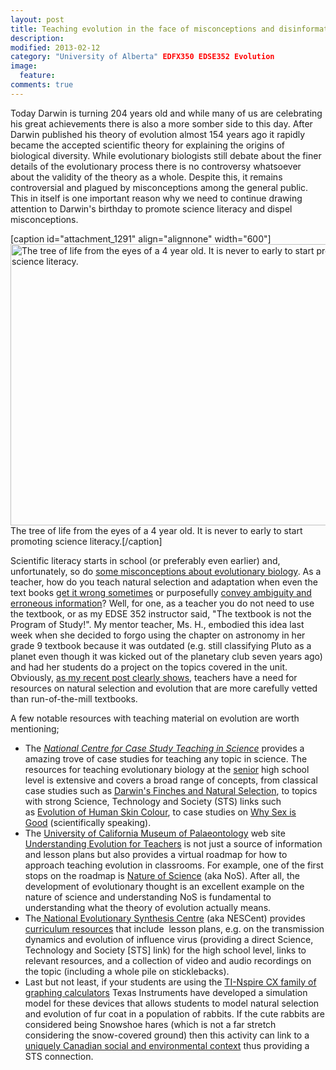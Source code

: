 ```yaml
---
layout: post
title: Teaching evolution in the face of misconceptions and disinformation
description: 
modified: 2013-02-12
category: "University of Alberta" EDFX350 EDSE352 Evolution
image:
  feature: 
comments: true  
---
```

Today Darwin is turning 204 years old and while many of us are celebrating his great achievements there is also a more somber side to this day. After Darwin published his theory of evolution almost 154 years ago it rapidly became the accepted scientific theory for explaining the origins of biological diversity. While evolutionary biologists still debate about the finer details of the evolutionary process there is no controversy whatsoever about the validity of the theory as a whole. Despite this, it remains controversial and plagued by misconceptions among the general public. This in itself is one important reason why we need to continue drawing attention to Darwin's birthday to promote science literacy and dispel misconceptions.

[caption id="attachment_1291" align="alignnone" width="600"]<img class="size-full wp-image-1291" alt="The tree of life from the eyes of a 4 year old. It is never to early to start promoting science literacy. " src="http://therocketscientists.files.wordpress.com/2013/02/tree-of-life.jpg" width="600" height="450" /> The tree of life from the eyes of a 4 year old. It is never to early to start promoting science literacy.[/caption]

Scientific literacy starts in school (or preferably even earlier) and, unfortunately, so do <a href="http://therocketscientists.ca/2013/02/12/teaching-evolution-in-alberta-classrooms/">some misconceptions about evolutionary biology</a>. As a teacher, how do you teach natural selection and adaptation when even the text books <a href="http://therocketscientists.ca/2013/02/12/teaching-evolution-in-alberta-classrooms/">get it wrong sometimes</a> or purposefully <a href="http://ncse.com/rncse/19/5/oklahoma-textbook-committee-adopts-evolution-disclaimer">convey ambiguity and erroneous information</a>? Well, for one, as a teacher you do not need to use the textbook, or as my EDSE 352 instructor said, "The textbook is not the Program of Study!". My mentor teacher, Ms. H., embodied this idea last week when she decided to forgo using the chapter on astronomy in her grade 9 textbook because it was outdated (e.g. still classifying Pluto as a planet even though it was kicked out of the planetary club seven years ago) and had her students do a project on the topics covered in the unit. Obviously, <a href="http://therocketscientists.ca/2013/02/12/teaching-evolution-in-alberta-classrooms/">as my recent post clearly shows</a>, teachers have a need for resources on natural selection and evolution that are more carefully vetted than run-of-the-mill textbooks.

A few notable resources with teaching material on evolution are worth mentioning;
<ul>
	<li>The <a href="http://sciencecases.lib.buffalo.edu/cs/"><em>National Centre for Case Study Teaching in Science</em></a> provides a amazing trove of case studies for teaching any topic in science. The resources for teaching evolutionary biology at the <a href="http://sciencecases.lib.buffalo.edu/cs/collection/results.asp?search=&amp;subject_headings=Evolutionary+Biology&amp;educational_level=High+school&amp;type_methods=&amp;topical_areas=&amp;x=29&amp;y=7">senior</a> high school level is extensive and covers a broad range of concepts, from classical case studies such as <a href="http://sciencecases.lib.buffalo.edu/cs/collection/detail.asp?case_id=550&amp;id=550">Darwin's Finches and Natural Selection</a>, to topics with strong Science, Technology and Society (STS) links such as <a href="http://sciencecases.lib.buffalo.edu/cs/collection/detail.asp?case_id=584&amp;id=584">Evolution of Human Skin Colour</a>, to case studies on <a href="http://sciencecases.lib.buffalo.edu/cs/collection/detail.asp?case_id=269&amp;id=269">Why Sex is Good</a> (scientifically speaking).</li>
	<li>The <a href="http://www.ucmp.berkeley.edu">University of California Museum of Palaeontology</a> web site <a href="http://evolution.berkeley.edu/evosite/evohome.html">Understanding Evolution for Teachers</a> is not just a source of information and lesson plans but also provides a virtual roadmap for how to approach teaching evolution in classrooms. For example, one of the first stops on the roadmap is <a href="http://evolution.berkeley.edu/evosite/start.shtml">Nature of Science</a> (aka NoS). After all, the development of evolutionary thought is an excellent example on the nature of science and understanding NoS is fundamental to understanding what the theory of evolution actually means.</li>
	<li>The<a href="http://www.nescent.org"> National Evolutionary Synthesis Centre</a> (aka NESCent) provides <a href="http://www.nescent.org/eog/curriculum.php">curriculum resources</a> that include  lesson plans, e.g. on the transmission dynamics and evolution of influence virus (providing a direct Science, Technology and Society [STS] link) for the high school level, links to relevant resources, and a collection of video and audio recordings on the topic (including a whole pile on sticklebacks).</li>
	<li>Last but not least, if your students are using the <a href="http://education.ti.com/calculators/products/US/Nspire-Family/CX-Handhelds">TI-Nspire CX family of graphing calculators</a> Texas Instruments have developed a simulation model for these devices that allows students to model natural selection and evolution of fur coat in a population of rabbits. If the cute rabbits are considered being Snowshoe hares (which is not a far stretch considering the snow-covered ground) then this activity can link to a <a href="http://www.hww.ca/en/species/mammals/snowshoe-hare.html">uniquely Canadian social and environmental context</a> thus providing a STS connection.</li>
</ul>
